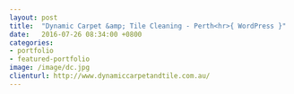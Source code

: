 ```yaml
---
layout: post
title:  "Dynamic Carpet &amp; Tile Cleaning - Perth<hr>{ WordPress }"
date:   2016-07-26 08:34:00 +0800
categories:
- portfolio
- featured-portfolio
image: /image/dc.jpg
clienturl: http://www.dynamiccarpetandtile.com.au/
---
```

